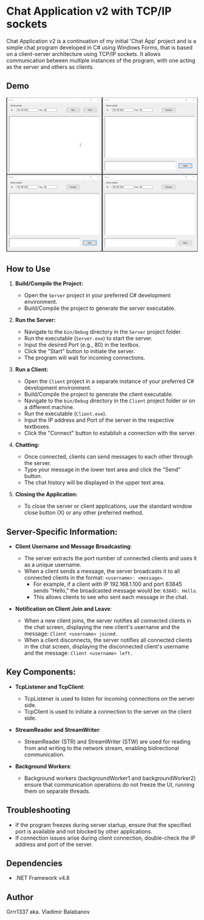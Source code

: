 # Chat Application v2 with TCP/IP sockets

Chat Application v2 is a continuation of my initial 'Chat App' project and is a simple chat program developed in C# using Windows Forms, that is based on a client-server architecture using TCP/IP sockets. It allows communication between multiple instances of the program, with one acting as the server and others as clients.

## Demo

![Demo ChatApp v2](Demo%20ChatApp%20v2.gif)


## How to Use

1. **Build/Compile the Project:**
   - Open the `Server` project in your preferred C# development environment.
   - Build/Compile the project to generate the server executable.

2. **Run the Server:**
   - Navigate to the `bin/Debug` directory in the `Server` project folder.
   - Run the executable (`Server.exe`) to start the server.
   - Input the desired Port (e.g., 80) in the textbox.
   - Click the "Start" button to initiate the server.
   - The program will wait for incoming connections.

3. **Run a Client:**
   - Open the `Client` project in a separate instance of your preferred C# development environment.
   - Build/Compile the project to generate the client executable.
   - Navigate to the `bin/Debug` directory in the `Client` project folder or on a different machine.
   - Run the executable (`Client.exe`).
   - Input the IP address and Port of the server in the respective textboxes.
   - Click the "Connect" button to establish a connection with the server.

4. **Chatting:**
   - Once connected, clients can send messages to each other through the server.
   - Type your message in the lower text area and click the "Send" button.
   - The chat history will be displayed in the upper text area.

5. **Closing the Application:**
   - To close the server or client applications, use the standard window close button (X) or any other preferred method.


## Server-Specific Information:

- **Client Username and Message Broadcasting**:
  - The server extracts the port number of connected clients and uses it as a unique username.
  - When a client sends a message, the server broadcasts it to all connected clients in the format: `<username>: <message>`.
    - For example, if a client with IP 192.168.1.100 and port 63845 sends "Hello," the broadcasted message would be: `63845: Hello`.
    - This allows clients to see who sent each message in the chat.

- **Notification on Client Join and Leave**:
  - When a new client joins, the server notifies all connected clients in the chat screen, displaying the new client's username and the message: `Client <username> joined.`
  - When a client disconnects, the server notifies all connected clients in the chat screen, displaying the disconnected client's username and the message: `Client <username> left.`


## Key Components:

- **TcpListener and TcpClient**:
  - TcpListener is used to listen for incoming connections on the server side.
  - TcpClient is used to initiate a connection to the server on the client side.

- **StreamReader and StreamWriter**:
  - StreamReader (STR) and StreamWriter (STW) are used for reading from and writing to the network stream, enabling bidirectional communication.

- **Background Workers**:
  - Background workers (backgroundWorker1 and backgroundWorker2) ensure that communication operations do not freeze the UI, running them on separate threads.


## Troubleshooting

- If the program freezes during server startup, ensure that the specified port is available and not blocked by other applications.
- If connection issues arise during client connection, double-check the IP address and port of the server.

## Dependencies

- .NET Framework v4.8

## Author

Grrr1337 aka. Vladimir Balabanov
